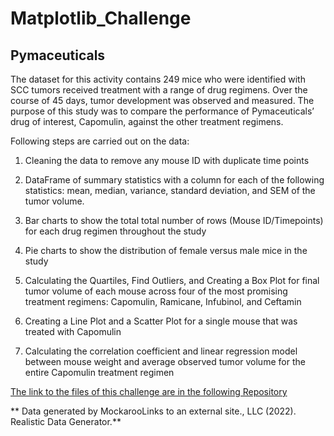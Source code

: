 # Matplotlib_Challenge

## Pymaceuticals 
The dataset for this activity contains 249 mice who were identified with SCC tumors received treatment with a range of drug regimens. Over the course of 45 days, tumor development was observed and measured. The purpose of this study was to compare the performance of Pymaceuticals’ drug of interest, Capomulin, against the other treatment regimens.

Following steps are carried out on the data:

1. Cleaning the data to remove any mouse ID with duplicate time points

2. DataFrame of summary statistics with a column for each of the following statistics: mean, median, variance, standard deviation, and SEM of the tumor volume.

3. Bar charts to show the total total number of rows (Mouse ID/Timepoints) for each drug regimen throughout the study

4. Pie charts to show the distribution of female versus male mice in the study
   
5. Calculating the Quartiles, Find Outliers, and Creating a Box Plot for final tumor volume of each mouse across four of the most promising treatment regimens: Capomulin, Ramicane, Infubinol, and Ceftamin

6. Creating a Line Plot and a Scatter Plot for a single mouse that was treated with Capomulin

7. Calculating the correlation coefficient and linear regression model between mouse weight and average observed tumor volume for the entire Capomulin treatment regimen


[The link to the files of this challenge are in the following Repository](https://github.com/nehasharma2513/datavisual_challenge.git)

** Data generated by MockarooLinks to an external site., LLC (2022). Realistic Data Generator.**
